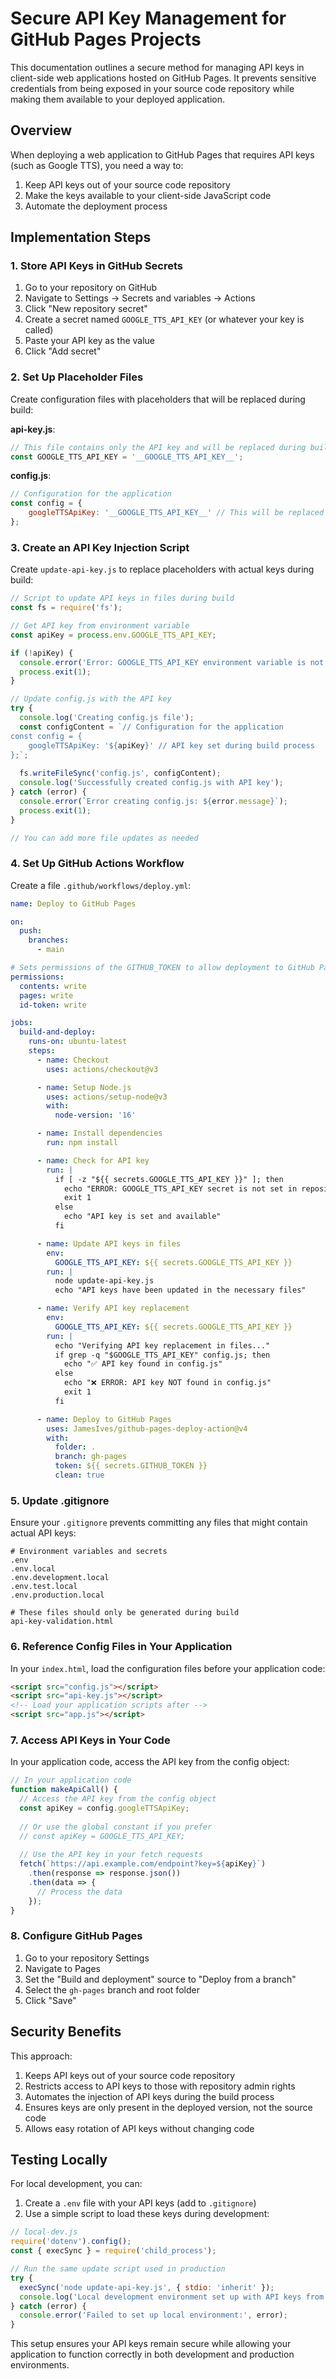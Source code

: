 # Secure API Key Management for GitHub Pages Projects

This documentation outlines a secure method for managing API keys in client-side web applications hosted on GitHub Pages. It prevents sensitive credentials from being exposed in your source code repository while making them available to your deployed application.

## Overview

When deploying a web application to GitHub Pages that requires API keys (such as Google TTS), you need a way to:
1. Keep API keys out of your source code repository
2. Make the keys available to your client-side JavaScript code
3. Automate the deployment process

## Implementation Steps

### 1. Store API Keys in GitHub Secrets

1. Go to your repository on GitHub
2. Navigate to Settings → Secrets and variables → Actions
3. Click "New repository secret"
4. Create a secret named `GOOGLE_TTS_API_KEY` (or whatever your key is called)
5. Paste your API key as the value
6. Click "Add secret"

### 2. Set Up Placeholder Files

Create configuration files with placeholders that will be replaced during build:

**api-key.js**:
```javascript
// This file contains only the API key and will be replaced during build
const GOOGLE_TTS_API_KEY = '__GOOGLE_TTS_API_KEY__';
```

**config.js**:
```javascript
// Configuration for the application
const config = {
    googleTTSApiKey: '__GOOGLE_TTS_API_KEY__' // This will be replaced during build
};
```

### 3. Create an API Key Injection Script

Create `update-api-key.js` to replace placeholders with actual keys during build:

```javascript
// Script to update API keys in files during build
const fs = require('fs');

// Get API key from environment variable
const apiKey = process.env.GOOGLE_TTS_API_KEY;

if (!apiKey) {
  console.error('Error: GOOGLE_TTS_API_KEY environment variable is not set');
  process.exit(1);
}

// Update config.js with the API key
try {
  console.log('Creating config.js file');
  const configContent = `// Configuration for the application
const config = {
    googleTTSApiKey: '${apiKey}' // API key set during build process
};`;
  
  fs.writeFileSync('config.js', configContent);
  console.log('Successfully created config.js with API key');
} catch (error) {
  console.error(`Error creating config.js: ${error.message}`);
  process.exit(1);
}

// You can add more file updates as needed
```

### 4. Set Up GitHub Actions Workflow

Create a file `.github/workflows/deploy.yml`:

```yaml
name: Deploy to GitHub Pages

on:
  push:
    branches:
      - main

# Sets permissions of the GITHUB_TOKEN to allow deployment to GitHub Pages
permissions:
  contents: write
  pages: write
  id-token: write

jobs:
  build-and-deploy:
    runs-on: ubuntu-latest
    steps:
      - name: Checkout
        uses: actions/checkout@v3

      - name: Setup Node.js
        uses: actions/setup-node@v3
        with:
          node-version: '16'

      - name: Install dependencies
        run: npm install

      - name: Check for API key
        run: |
          if [ -z "${{ secrets.GOOGLE_TTS_API_KEY }}" ]; then
            echo "ERROR: GOOGLE_TTS_API_KEY secret is not set in repository settings"
            exit 1
          else
            echo "API key is set and available"
          fi

      - name: Update API keys in files
        env:
          GOOGLE_TTS_API_KEY: ${{ secrets.GOOGLE_TTS_API_KEY }}
        run: |
          node update-api-key.js
          echo "API keys have been updated in the necessary files"

      - name: Verify API key replacement
        env:
          GOOGLE_TTS_API_KEY: ${{ secrets.GOOGLE_TTS_API_KEY }}
        run: |
          echo "Verifying API key replacement in files..."
          if grep -q "$GOOGLE_TTS_API_KEY" config.js; then
            echo "✅ API key found in config.js"
          else
            echo "❌ ERROR: API key NOT found in config.js"
            exit 1
          fi

      - name: Deploy to GitHub Pages
        uses: JamesIves/github-pages-deploy-action@v4
        with:
          folder: .
          branch: gh-pages
          token: ${{ secrets.GITHUB_TOKEN }}
          clean: true
```

### 5. Update .gitignore

Ensure your `.gitignore` prevents committing any files that might contain actual API keys:

```
# Environment variables and secrets
.env
.env.local
.env.development.local
.env.test.local
.env.production.local

# These files should only be generated during build
api-key-validation.html
```

### 6. Reference Config Files in Your Application

In your `index.html`, load the configuration files before your application code:

```html
<script src="config.js"></script>
<script src="api-key.js"></script>
<!-- Load your application scripts after -->
<script src="app.js"></script>
```

### 7. Access API Keys in Your Code

In your application code, access the API key from the config object:

```javascript
// In your application code
function makeApiCall() {
  // Access the API key from the config object
  const apiKey = config.googleTTSApiKey;
  
  // Or use the global constant if you prefer
  // const apiKey = GOOGLE_TTS_API_KEY;
  
  // Use the API key in your fetch requests
  fetch(`https://api.example.com/endpoint?key=${apiKey}`)
    .then(response => response.json())
    .then(data => {
      // Process the data
    });
}
```

### 8. Configure GitHub Pages

1. Go to your repository Settings
2. Navigate to Pages
3. Set the "Build and deployment" source to "Deploy from a branch"
4. Select the `gh-pages` branch and root folder
5. Click "Save"

## Security Benefits

This approach:
1. Keeps API keys out of your source code repository
2. Restricts access to API keys to those with repository admin rights
3. Automates the injection of API keys during the build process
4. Ensures keys are only present in the deployed version, not the source code
5. Allows easy rotation of API keys without changing code

## Testing Locally

For local development, you can:

1. Create a `.env` file with your API keys (add to `.gitignore`)
2. Use a simple script to load these keys during development:

```javascript
// local-dev.js
require('dotenv').config();
const { execSync } = require('child_process');

// Run the same update script used in production
try {
  execSync('node update-api-key.js', { stdio: 'inherit' });
  console.log('Local development environment set up with API keys from .env');
} catch (error) {
  console.error('Failed to set up local environment:', error);
}
```

This setup ensures your API keys remain secure while allowing your application to function correctly in both development and production environments. 